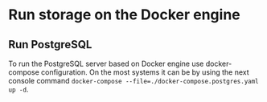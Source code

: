 # Run storage on the Docker engine

## Run PostgreSQL
To run the PostgreSQL server based on Docker engine use docker-compose configuration.
On the most systems it can be by using the next console command 
`docker-compose --file=./docker-compose.postgres.yaml up -d`.